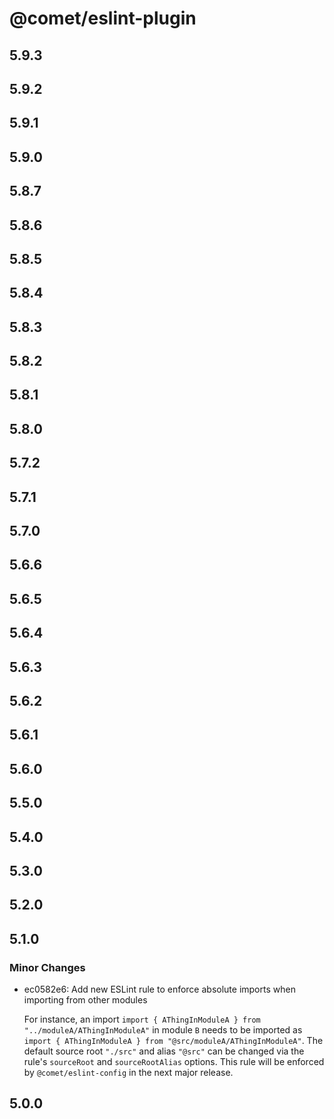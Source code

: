 # @comet/eslint-plugin

## 5.9.3

## 5.9.2

## 5.9.1

## 5.9.0

## 5.8.7

## 5.8.6

## 5.8.5

## 5.8.4

## 5.8.3

## 5.8.2

## 5.8.1

## 5.8.0

## 5.7.2

## 5.7.1

## 5.7.0

## 5.6.6

## 5.6.5

## 5.6.4

## 5.6.3

## 5.6.2

## 5.6.1

## 5.6.0

## 5.5.0

## 5.4.0

## 5.3.0

## 5.2.0

## 5.1.0

### Minor Changes

-   ec0582e6: Add new ESLint rule to enforce absolute imports when importing from other modules

    For instance, an import `import { AThingInModuleA } from "../moduleA/AThingInModuleA"` in module `B` needs to be imported as `import { AThingInModuleA } from "@src/moduleA/AThingInModuleA"`.
    The default source root `"./src"` and alias `"@src"` can be changed via the rule's `sourceRoot` and `sourceRootAlias` options.
    This rule will be enforced by `@comet/eslint-config` in the next major release.

## 5.0.0
